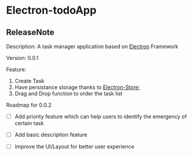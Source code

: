 # Electron-todoApp

## ReleaseNote 

Description:  A task manager application based on [Electron](https://www.electronjs.org/) Framework

Version:  0.0.1

Feature: 
1. Create Task  
2. Have persistance storage thanks to [Electron-Store](https://github.com/sindresorhus/electron-store);  
3. Drag and Drop function to order the task list

Roadmap for 0.0.2

 - [ ] Add priority feature which can help users to identify the emergency of certain task
 - [ ] Add basic description feature
 - [ ] Improve the UI/Layout for better user experience


